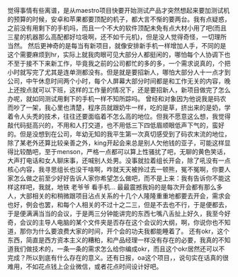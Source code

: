 觉得事情有些离谱，是从maestro项目快要开始测试产品才突然想起来要加测试机的预算的时候，安卓和苹果都要顶配的机子，都大言不惭的要两台。我有点疑惑，之前没有用剩下的手机吗，而且一个不大的软件顶配未免有点大材小用了吧(而且三星的机器那么高配都好垃圾啊，还不如千元机)，但是没人觉得奇怪，一切理所当然。
然后更神奇的是每当有新项目，就像安排新手机一样增加人手，不同的是这个需要麻烦到hr，实际上就我肉眼可见大部分人都挺闲的，哪怕每个人协调下也不至于接不下来新工作，毕竟我之前的公司都忙的多的多，一个需求说真的，个把小时就写完了尤其是连单测都没有。但是就是要招新人，哪怕大部分人十一点才到公司，中午休息时间两个小时，每个人屏幕大部分时间都是和工作无关的内容，晚上还按点就可以下班，这样的工作量的情况下，还是要招新人，新项目做完了怎么办呢，就如同测试用剩下的手机一样不知所踪吗。
曾经和对象因为他说我是码农而吵了一架，我心里也清楚，程序员就跟奶牛一样，吃的是草，挤出来的是奶，学着令人头秃的技术，往往还要面临着不怎么高的地位。但我不愿意这么想，我觉得敲代码挺高兴的，不用和人打交道，也不用低三下四低眉顺眼低声下气的，蛮好的。但是没想到在公司，年幼无知的我平生第一次真切感受到了码农末流的地位，除了某老外还算比较亲善之外，king开起会来总是别人欠他钱的亚子，可能这样显得比较酷吧，至于menson，严格一点都可以算上性骚扰了吧，无聊的黄色笑话，大声打电话和女人聊床事，还喊别人处男。没事就拉着组长开会，除了吼没有一点核心内容，我寻思组长也没干啥啊，咋就天天被拎过去一顿熊，冤不冤啊，你要人家怎么做之前至少好好告诉人家你希望怎么做吧，而不是上来：我有告诉你不能这样这样吧，我就，地铁 老爷爷 看手机...
最最震撼我妈的是每次开会都有那么多人，大部相关的和稍微跟项目沾点关系的十几个人隆隆重重地都要去开会，需求会也好，例会也罢，和每个人相关的不过十之二三，但是不去也不行，于是便都去，于是便满满当当的会议，于是两三分钟能讲完的东西七嘴八舌扯上好久，我至今好奇，会议的主导人电脑的某个文件夹是否存在这个会议的大纲，啊，你说你也不知道，那你为什么要浪费大家的时间，开个会的功夫我都能睡着了。
还有okr，这个东西，简直是西方资本主义的糟粕，和产品经理一样没有存在的必要，我真的不知道我们做技术的，一条一条的需求怎么给你编成okr，而且这个okr居然还可以不完成？所以到底有什么存在的意义。还有日报，oa这个项目，，说句实在话真的很难用，不如花点钱上企业微信，或者花点时间设计好吧。
